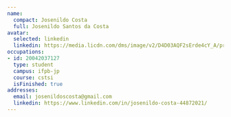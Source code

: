 ```yaml
---
name:
  compact: Josenildo Costa
  full: Josenildo Santos da Costa
avatar:
  selected: linkedin
  linkedin: https://media.licdn.com/dms/image/v2/D4D03AQF2sErde4cY_A/profile-displayphoto-shrink_400_400/profile-displayphoto-shrink_400_400/0/1720893879293?e=1732752000&v=beta&t=pAWzRAY81N-lSnQNuZR6VDaR7jslJzAlsupJ--zcuDk
occupations:
- id: 20042037127
  type: student
  campus: ifpb-jp
  course: cstsi
  isFinished: true
addresses:
  email: josenildoscosta@gmail.com
  linkedin: https://www.linkedin.com/in/josenildo-costa-44872021/
---
```

